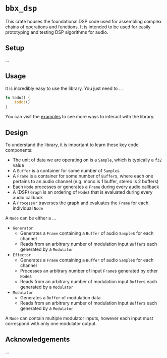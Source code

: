 # `bbx_dsp`

This crate houses the foundational DSP code used for assembling complex chains of operations and functions.
It is intended to be used for easily prototyping and testing DSP algorithms for audio. 

## Setup

...

## Usage

It is incredibly easy to use the library. You just need to ...

```rust
fn todo() {
    todo!()
}
```

You can visit the [examples](https://github.com/blackboxdsp/bbx_audio/tree/develop/bbx_sandbox/examples/) to see more ways to interact with the library.

## Design

To understand the library, it is important to learn these key code components:

- The unit of data we are operating on is a `Sample`, which is typically a `f32` value
- A `Buffer` is a container for some number of `Sample`s
- A `Frame` is a container for some number of `Buffer`s, where each one pertains to an audio channel (e.g. mono is 1 buffer, stereo is 2 buffers)
- Each `Node` processes or generates a `Frame` during every audio callback
- A (DSP) `Graph` is an ordering of `Node`s that is evaluated during every audio callback
- A `Processor` traverses the graph and evaluates the `Frame` for each individual `Node`

A `Node` can be either a ...

- `Generator`
    - Generates a `Frame` containing a `Buffer` of audio `Sample`s for each channel
    - Reads from an arbitrary number of modulation input `Buffer`s each generated by a `Modulator` 
- `Effector`
    - Generates a `Frame` containing a `Buffer` of audio `Sample`s for each channel
    - Processes an arbitrary number of input `Frame`s generated by other `Node`s
    - Reads from an arbitrary number of modulation input `Buffer`s each generated by a `Modulator` 
- `Modulator`
    - Generates a `Buffer` of modulation data
    - Reads from an arbitrary number of modulation input `Buffer`s each generated by a `Modulator` 

A `Node` can contain multiple modulator inputs, however each input must correspond with only one modulator output.

## Acknowledgements

...
